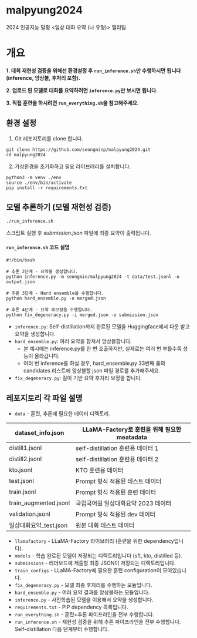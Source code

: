 # malpyung2024
2024 인공지능 말평 &lt;일상 대화 요약 (나 유형)> 엘리팀

# 개요

**1. 대회 재현성 검증을 위해선 환경설정 후 `run_inference.sh`만 수행하시면 됩니다 (inference, 앙상블, 후처리 포함).**

**2. 업로드 된 모델로 대화를 요약하려면 `inference.py`만 보시면 됩니다.**

**3. 직접 훈련을 하시려면 `run_everything.sh`을 참고해주세요.** 


## 환경 설정
1. Git 레포지토리를 clone 합니다.
```
git clone https://github.com/seongminp/malpyung2024.git
cd malpyung2024
```
2. 가상환경을 초기화하고 필요 라이브러리를 설치합니다.
```
python3 -m venv ./env
source ./env/bin/activate
pip install -r requirements.txt
```

## 모델 추론하기 (모델 재현성 검증)
```
./run_inference.sh
```
스크립트 실행 후 *submission.json* 파일에 최종 요약이 출력됩니다.

#### `run_inference.sh` 코드 설명
```
#!/bin/bash

# 추론 2단계 - 요약을 생성합니다.
python inference.py -m seongmin/malpyung2024 -t data/test.jsonl -o output.json

# 추론 3단계 - Hard ensemble을 수행합니다.
python hard_ensemble.py -o merged.json

# 추론 4단계 - 요약 후보정을 수행합니다.
python fix_degeneracy.py -i merged.json -o submission.json
```
- `inference.py`: Self-distillation까지 완료된 모델을 Huggingface에서 다운  받고 요약을 생성합니다.
- `hard_ensemble.py`: 여러 요약을 합쳐서 앙상블합니다. 
  - 본 예시에는 inference.py를 한 번 호출하지만, 실제로는 여러 번 부를수록 성능이 올라갑니다. 
  - 여러 번 inference를 하실 경우, hard_ensemble.py 33번째 줄의 candidates 리스트에 앙상블할 json 파일 경로를 추가해주세요.
- `fix_degeneracy.py`: 길이 기반 요약 후처리 보정을 합니다.

## 레포지토리 각 파일 설명

- `data` - 훈련, 추론에 필요한 데이터 디렉토리.
  
| dataset_info.json      	| LLaMA-Factory로 훈련을 위해 필요한 meatadata 	|
|------------------------	|----------------------------------------------	|
| distill1.jsonl         	| self-distillation 훈련용 데이터 1            	|
| distill2.jsonl         	| self-distillation 훈련용 데이터 2            	|
| kto.jsonl              	| KTO 훈련용 데이터                            	|
| test.jsonl             	| Prompt 형식 적용된 테스트 데이터             	|
| train.jsonl            	| Prompt 형식 적용된 훈련 데이터               	|
| train_augmented.jsonl  	| 국립국어원 일상대화요약 2023 데이터          	|
| validation.jsonl       	| Prompt 형식 적용된 dev 데이터                	|
| 일상대화요약_test.json 	| 원본 대회 테스트 데이터                      	|


- `llamafactory` - LLaMA-Factory 라이브러리 (훈련을 위한 dependency입니다).
- `models` - 학습 완료된 모델이 저장되는 디렉토리입니다 (sft, kto, distilled 등).
- `submissions` - 리더보드에 제출할 최종 JSON이 저장되는 디렉토리입니다.
- `train_configs` - LLaMA-Factory에 필요한 훈련 configuration이 모여있습니다.
- `fix_degeneracy.py` - 모델 최종 후처리를 수행하는 모듈입니다.
- `hard_ensemble.py` - 여러 요약 결과를 앙상블하는 모듈입니다.
- `inference.py` - 사전학습된 모델을 이용해서 요약을 생성합니다. 
- `requirements.txt` - PIP dependency 목록입니다.
- `run_everything.sh` - 훈련+추론 파이프라인을 전부 수행합니다.
- `run_inference.sh` - 재현성 검증을 위해 추론 파이프라인을 전부 수행합니다. Self-distillation 다음 단계부터 수행합니다.
